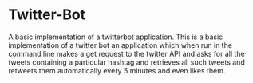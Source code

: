 # Twitter-Bot
A basic implementation of a twitterbot application.
This is a basic implementation of a twitter bot  an application which when run in the command line makes a get request to the twitter API and asks
for all the tweets containing a particular hashtag and retrieves all such tweets and retweets them automatically every 5 minutes and even likes them.
